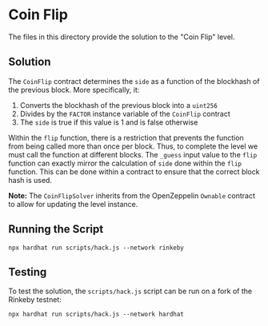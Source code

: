 # Coin Flip

The files in this directory provide the solution to the "Coin Flip" level.

## Solution
The `CoinFlip` contract determines the `side` as a function of the blockhash of the previous block. More specifically, it:
1. Converts the blockhash of the previous block into a `uint256`
2. Divides by the `FACTOR` instance variable of the `CoinFlip` contract
3. The `side` is true if this value is 1 and is false otherwise

Within the `flip` function, there is a restriction that prevents the function from being called more than once per block. Thus, to complete the level we must call the function at different blocks. The `_guess` input value to the `flip` function can exactly mirror the calculation of `side` done within the `flip` function. This can be done within a contract to ensure that the correct block hash is used.

__Note:__ The `CoinFlipSolver` inherits from the OpenZeppelin `Ownable` contract to allow for updating the level instance.

## Running the Script
```{bash}
npx hardhat run scripts/hack.js --network rinkeby
```

## Testing
To test the solution, the `scripts/hack.js` script can be run on a fork of the Rinkeby testnet:
```{bash}
npx hardhat run scripts/hack.js --network hardhat
```
